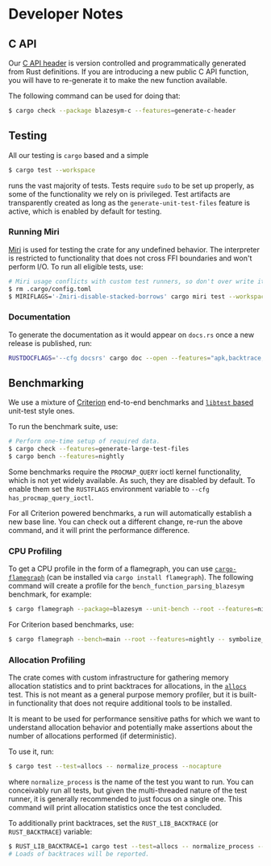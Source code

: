 # Developer Notes

## C API
Our [C API header](capi/include/blazesym.h) is version controlled and
programmatically generated from Rust definitions. If you are introducing
a new public C API function, you will have to re-generate it to make the
new function available.

The following command can be used for doing that:
```sh
$ cargo check --package blazesym-c --features=generate-c-header
```


## Testing
All our testing is `cargo` based and a simple
```sh
$ cargo test --workspace
```
runs the vast majority of tests. Tests require `sudo` to be set up properly, as
some of the functionality we rely on is privileged. Test artifacts are
transparently created as long as the `generate-unit-test-files` feature is
active, which is enabled by default for testing.

### Running Miri
[Miri][miri] is used for testing the crate for any undefined behavior.
The interpreter is restricted to functionality that does not cross FFI
boundaries and won't perform I/O. To run all eligible tests, use:
```sh
# Miri usage conflicts with custom test runners, so don't over write it.
$ rm .cargo/config.toml
$ MIRIFLAGS='-Zmiri-disable-stacked-borrows' cargo miri test --workspace -- ":miri:"
```

### Documentation
To generate the documentation as it would appear on `docs.rs` once a
new release is published, run:
```sh
RUSTDOCFLAGS='--cfg docsrs' cargo doc --open --features="apk,backtrace,breakpad,demangle,dwarf,gsym"
```


## Benchmarking
We use a mixture of [Criterion][criterion] end-to-end benchmarks and [`libtest`
based][libtest] unit-test style ones.

To run the benchmark suite, use:
```sh
# Perform one-time setup of required data.
$ cargo check --features=generate-large-test-files
$ cargo bench --features=nightly
```

Some benchmarks require the `PROCMAP_QUERY` ioctl kernel functionality,
which is not yet widely available. As such, they are disabled by
default. To enable them set the `RUSTFLAGS` environment variable to
`--cfg has_procmap_query_ioctl`.

For all Criterion powered benchmarks, a run will automatically establish a new
base line. You can check out a different change, re-run the above command, and
it will print the performance difference.


### CPU Profiling
To get a CPU profile in the form of a flamegraph, you can use
[`cargo-flamegraph`][flamegraph] (can be installed via `cargo install
flamegraph`). The following command will create a profile for the
`bench_function_parsing_blazesym` benchmark, for example:
```sh
$ cargo flamegraph --package=blazesym --unit-bench --root --features=nightly -- bench_function_parsing_blazesym
```

For Criterion based benchmarks, use:
```sh
$ cargo flamegraph --bench=main --root --features=nightly -- symbolize_gsym_multi_no_setup --bench
```


### Allocation Profiling
The crate comes with custom infrastructure for gathering memory
allocation statistics and to print backtraces for allocations, in the
[`allocs`][blazesym-allocs] test. This is not meant as a general purpose
memory profiler, but it is built-in functionality that does not require
additional tools to be installed.

It is meant to be used for performance sensitive paths for which we want
to understand allocation behavior and potentially make assertions about
the number of allocations performed (if deterministic).

To use it, run:
```sh
$ cargo test --test=allocs -- normalize_process --nocapture
```
where `normalize_process` is the name of the test you want to run. You
can conceivably run all tests, but given the multi-threaded nature of
the test runner, it is generally recommended to just focus on a single
one. This command will print allocation statistics once the test
concluded.

To additionally print backtraces, set the `RUST_LIB_BACKTRACE` (or
`RUST_BACKTRACE`) variable:

```sh
$ RUST_LIB_BACKTRACE=1 cargo test --test=allocs -- normalize_process --nocapture
# Loads of backtraces will be reported.
```


[blazesym-allocs]: https://github.com/libbpf/blazesym/blob/main/tests/allocs.rs
[criterion]: https://crates.io/crates/criterion
[flamegraph]: https://crates.io/crates/flamegraph
[libtest]: https://doc.rust-lang.org/1.4.0/book/benchmark-tests.html
[miri]: https://github.com/rust-lang/miri
